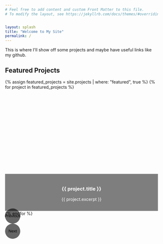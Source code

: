 ```yaml
---
# Feel free to add content and custom Front Matter to this file.
# To modify the layout, see https://jekyllrb.com/docs/themes/#overriding-theme-defaults


layout: splash
title: "Welcome to My Site"
permalink: /
---
```




This is where I'll show off some projects and maybe have useful links like my github.

## Featured Projects

<div id="projectCarousel" class="carousel slide" data-ride="carousel" data-interval="5000">
  <div class="carousel-inner">
    {% assign featured_projects = site.projects | where: "featured", true %}
    {% for project in featured_projects %}
    <div class="carousel-item {% if forloop.first %}active{% endif %}">
      <a href="{{ project.url }}" style="text-decoration: none; color: inherit;">
        <div class="carousel-image" style="position:relative; height:400px; background:url('{{ project.image }}') center/cover;">
          <div class="carousel-caption" style="background: rgba(0,0,0,0.5); color: white; padding: 1rem; position: absolute; bottom: 0; width: 100%;">
            <h3>{{ project.title }}</h3>
            <p>{{ project.excerpt }}</p>
          </div>
        </div>
      </a>
    </div>
    {% endfor %}
  </div>

  <button class="carousel-control-prev custom-carousel-btn" type="button" data-target="#projectCarousel" data-slide="prev">
    <span class="carousel-control-prev-icon" aria-hidden="true"></span>
    <span class="sr-only">Previous</span>
  </button>
  <button class="carousel-control-next custom-carousel-btn" type="button" data-target="#projectCarousel" data-slide="next">
    <span class="carousel-control-next-icon" aria-hidden="true"></span>
    <span class="sr-only">Next</span>
  </button>
</div>

<style>
.custom-carousel-btn {
  width: 50px;
  height: 50px;
  background-color: rgba(0, 0, 0, 0.6);
  border: none;
  border-radius: 50%;
  display: flex;
  align-items: center;
  justify-content: center;
  top: 50%;
  transform: translateY(-50%);
}

.carousel-control-prev {
  left: 20px;
}
.carousel-control-next {
  right: 20px;
}

.carousel-image {
  display: flex;
  align-items: center;
  justify-content: center;
  color: white;
  text-align: center;
  overflow: hidden;
  background-size: cover;
}
</style>
